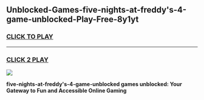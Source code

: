 
## Unblocked-Games-five-nights-at-freddy's-4-game-unblocked-Play-Free-8y1yt
<h3>
<a href="https://premium76.site?title=five-nights-at-freddy's-4-game-unblocked&ref=17A">CLICK TO PLAY</a></h3>
<hr>

<h3>
<a href="https://premium76.site?title=five-nights-at-freddy's-4-game-unblocked&ref=17A">CLICK 2 PLAY</a>
  
</h3>

<a href="https://premium76.site?title=five-nights-at-freddy's-4-game-unblocked&ref=17A"><img src="https://clearcache.store/games.png"></a>


**five-nights-at-freddy's-4-game-unblocked games unblocked: Your Gateway to Fun and Accessible Online Gaming**
